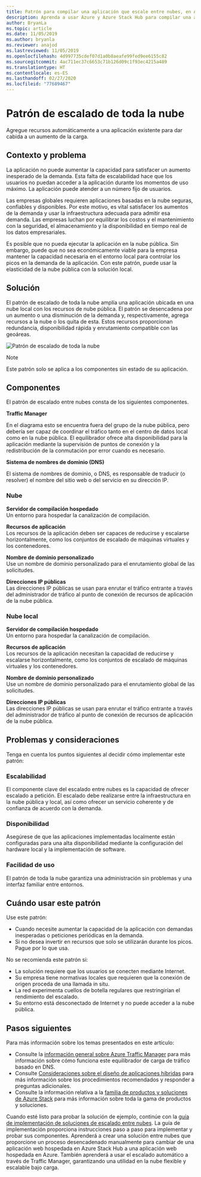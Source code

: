 ```yaml
---
title: Patrón para compilar una aplicación que escale entre nubes, en Azure y Azure Stack Hub.
description: Aprenda a usar Azure y Azure Stack Hub para compilar una aplicación entre nubes escalable.
author: BryanLa
ms.topic: article
ms.date: 11/05/2019
ms.author: bryanla
ms.reviewer: anajod
ms.lastreviewed: 11/05/2019
ms.openlocfilehash: 4d997735cdef07d1a0b8aeafe99fed9ee6155c82
ms.sourcegitcommit: 4ac711ec37c6653c71b126d09c1f93ec4215a489
ms.translationtype: HT
ms.contentlocale: es-ES
ms.lasthandoff: 02/27/2020
ms.locfileid: "77689467"
---
```

# <a name="cross-cloud-scaling-pattern"></a>Patrón de escalado de toda la nube

Agregue recursos automáticamente a una aplicación existente para dar cabida a un aumento de la carga.

## <a name="context-and-problem"></a>Contexto y problema

La aplicación no puede aumentar la capacidad para satisfacer un aumento inesperado de la demanda. Esta falta de escalabilidad hace que los usuarios no puedan acceder a la aplicación durante los momentos de uso máximo. La aplicación puede atender a un número fijo de usuarios.

Las empresas globales requieren aplicaciones basadas en la nube seguras, confiables y disponibles. Por este motivo, es vital satisfacer los aumentos de la demanda y usar la infraestructura adecuada para admitir esa demanda. Las empresas luchan por equilibrar los costos y el mantenimiento con la seguridad, el almacenamiento y la disponibilidad en tiempo real de los datos empresariales.

Es posible que no pueda ejecutar la aplicación en la nube pública. Sin embargo, puede que no sea económicamente viable para la empresa mantener la capacidad necesaria en el entorno local para controlar los picos en la demanda de la aplicación. Con este patrón, puede usar la elasticidad de la nube pública con la solución local.

## <a name="solution"></a>Solución

El patrón de escalado de toda la nube amplía una aplicación ubicada en una nube local con los recursos de nube pública. El patrón se desencadena por un aumento o una disminución de la demanda y, respectivamente, agrega recursos a la nube o los quita de esta. Estos recursos proporcionan redundancia, disponibilidad rápida y enrutamiento compatible con las geoáreas.

![Patrón de escalado de toda la nube](media/pattern-cross-cloud-scale/cross-cloud-scaling.png)

> [!NOTE]
> Este patrón solo se aplica a los componentes sin estado de su aplicación.

## <a name="components"></a>Componentes

El patrón de escalado entre nubes consta de los siguientes componentes.

**Traffic Manager**  

En el diagrama esto se encuentra fuera del grupo de la nube pública, pero debería ser capaz de coordinar el tráfico tanto en el centro de datos local como en la nube pública. El equilibrador ofrece alta disponibilidad para la aplicación mediante la supervisión de puntos de conexión y la redistribución de la conmutación por error cuando es necesario.

**Sistema de nombres de dominio (DNS)**  

El sistema de nombres de dominio, o DNS, es responsable de traducir (o resolver) el nombre del sitio web o del servicio en su dirección IP.

### <a name="cloud"></a>Nube

**Servidor de compilación hospedado**  
Un entorno para hospedar la canalización de compilación.

**Recursos de aplicación**  
Los recursos de la aplicación deben ser capaces de reducirse y escalarse horizontalmente, como los conjuntos de escalado de máquinas virtuales y los contenedores.

**Nombre de dominio personalizado**  
Use un nombre de dominio personalizado para el enrutamiento global de las solicitudes.

**Direcciones IP públicas**  
Las direcciones IP públicas se usan para enrutar el tráfico entrante a través del administrador de tráfico al punto de conexión de recursos de aplicación de la nube pública.  

### <a name="local-cloud"></a>Nube local

**Servidor de compilación hospedado**  
Un entorno para hospedar la canalización de compilación.

**Recursos de aplicación**  
Los recursos de la aplicación necesitan la capacidad de reducirse y escalarse horizontalmente, como los conjuntos de escalado de máquinas virtuales y los contenedores.

**Nombre de dominio personalizado**  
Use un nombre de dominio personalizado para el enrutamiento global de las solicitudes.

**Direcciones IP públicas**  
Las direcciones IP públicas se usan para enrutar el tráfico entrante a través del administrador de tráfico al punto de conexión de recursos de aplicación de la nube pública. 

## <a name="issues-and-considerations"></a>Problemas y consideraciones

Tenga en cuenta los puntos siguientes al decidir cómo implementar este patrón:

### <a name="scalability"></a>Escalabilidad

El componente clave del escalado entre nubes es la capacidad de ofrecer escalado a petición. El escalado debe realizarse entre la infraestructura en la nube pública y local, así como ofrecer un servicio coherente y de confianza de acuerdo con la demanda.

### <a name="availability"></a>Disponibilidad

Asegúrese de que las aplicaciones implementadas localmente están configuradas para una alta disponibilidad mediante la configuración del hardware local y la implementación de software.

### <a name="manageability"></a>Facilidad de uso

El patrón de toda la nube garantiza una administración sin problemas y una interfaz familiar entre entornos.

## <a name="when-to-use-this-pattern"></a>Cuándo usar este patrón

Use este patrón:

- Cuando necesite aumentar la capacidad de la aplicación con demandas inesperadas o peticiones periódicas en la demanda.
- Si no desea invertir en recursos que solo se utilizarán durante los picos. Pague por lo que usa.

No se recomienda este patrón si:

- La solución requiere que los usuarios se conecten mediante Internet.
- Su empresa tiene normativas locales que requieren que la conexión de origen proceda de una llamada in situ.
- La red experimenta cuellos de botella regulares que restringirían el rendimiento del escalado.
- Su entorno está desconectado de Internet y no puede acceder a la nube pública.

## <a name="next-steps"></a>Pasos siguientes

Para más información sobre los temas presentados en este artículo:
- Consulte la [información general sobre Azure Traffic Manager](/azure/traffic-manager/traffic-manager-overview) para más información sobre cómo funciona este equilibrador de carga de tráfico basado en DNS.
- Consulte [Consideraciones sobre el diseño de aplicaciones híbridas](overview-app-design-considerations.md) para más información sobre los procedimientos recomendados y responder a preguntas adicionales.
- Consulte la información relativa a la [familia de productos y soluciones de Azure Stack](/azure-stack) para más información sobre toda la gama de productos y soluciones.

Cuando esté listo para probar la solución de ejemplo, continúe con la [guía de implementación de soluciones de escalado entre nubes](solution-deployment-guide-cross-cloud-scaling.md). La guía de implementación proporciona instrucciones paso a paso para implementar y probar sus componentes. Aprenderá a crear una solución entre nubes que proporcione un proceso desencadenado manualmente para cambiar de una aplicación web hospedada en Azure Stack Hub a una aplicación web hospedada en Azure. También aprenderá a usar el escalado automático a través de Traffic Manager, garantizando una utilidad en la nube flexible y escalable bajo carga.
